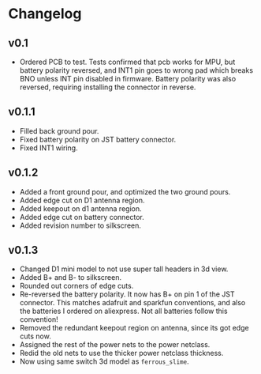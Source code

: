 # Changelog

## v0.1
- Ordered PCB to test. Tests confirmed that pcb works for MPU, but battery
  polarity reversed, and INT1 pin goes to wrong pad which breaks BNO unless INT pin
  disabled in firmware. Battery polarity was also reversed, requiring installing
  the connector in reverse.

## v0.1.1
- Filled back ground pour.
- Fixed battery polarity on JST battery connector.
- Fixed INT1 wiring.

## v0.1.2
- Added a front ground pour, and optimized the two ground pours.
- Added edge cut on D1 antenna region.
- Added keepout on d1 antenna region.
- Added edge cut on battery connector.
- Added revision number to silkscreen.

## v0.1.3
- Changed D1 mini model to not use super tall headers in 3d view.
- Added B+ and B- to silkscreen.
- Rounded out corners of edge cuts.
- Re-reversed the battery polarity. It now has B+ on pin 1 of the JST connector. This
  matches adafruit and sparkfun conventions, and also the batteries I ordered on
  aliexpress. Not all batteries follow this convention!
- Removed the redundant keepout region on antenna, since its got edge cuts now.
- Assigned the rest of the power nets to the power netclass.
- Redid the old nets to use the thicker power netclass thickness.
- Now using same switch 3d model as `ferrous_slime`.
